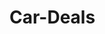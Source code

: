 # Car-Deals
 
<!-- this is a test website build of a leaner.
free to hire me 


feedback and contact :shafi.seleem.786@gmail.com

correct me through your feedbacks....


with love "A CODE LOVER"
 -->